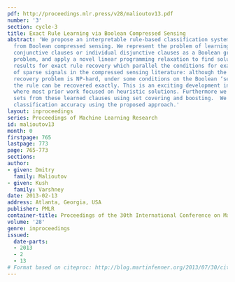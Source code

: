 ```yaml
---
pdf: http://proceedings.mlr.press/v28/malioutov13.pdf
number: '3'
section: cycle-3
title: Exact Rule Learning via Boolean Compressed Sensing
abstract: 'We propose an interpretable rule-based classification system based on ideas
  from Boolean compressed sensing. We represent the problem of learning individual
  conjunctive clauses or individual disjunctive clauses as a Boolean group testing
  problem, and apply a novel linear programming relaxation to find solutions. We derive
  results for exact rule recovery which parallel the conditions for exact recovery
  of sparse signals in the compressed sensing literature: although the general rule
  recovery problem is NP-hard, under some conditions on the Boolean ‘sensing’ matrix,
  the rule can be recovered exactly. This is an exciting development in rule learning
  where most prior work focused on heuristic solutions. Furthermore we construct rule
  sets from these learned clauses using set covering and boosting.  We show competitive
  classification accuracy using the proposed approach.'
layout: inproceedings
series: Proceedings of Machine Learning Research
id: malioutov13
month: 0
firstpage: 765
lastpage: 773
page: 765-773
sections: 
author:
- given: Dmitry
  family: Malioutov
- given: Kush
  family: Varshney
date: 2013-02-13
address: Atlanta, Georgia, USA
publisher: PMLR
container-title: Proceedings of the 30th International Conference on Machine Learning
volume: '28'
genre: inproceedings
issued:
  date-parts:
  - 2013
  - 2
  - 13
# Format based on citeproc: http://blog.martinfenner.org/2013/07/30/citeproc-yaml-for-bibliographies/
---
```

